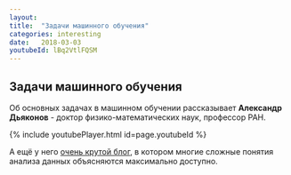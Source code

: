 ```yaml
---
layout: 
title:  "Задачи машинного обучения"
categories: interesting
date:   2018-03-03
youtubeId: lBq2VtlFQSM
---
```

## Задачи машинного обучения

Об основных задачах в машинном обучении рассказывает **Александр Дьяконов** - доктор физико-математических наук, профессор РАН.

{% include youtubePlayer.html id=page.youtubeId %}

А ещё у него [очень крутой блог](https://alexanderdyakonov.wordpress.com/), в котором многие сложные понятия анализа данных объясняются максимально доступно.